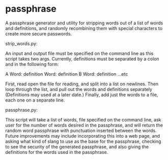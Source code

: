 passphrase
==========

A passphrase generator and utility for stripping words out of a list of words and definitions, and randomly recombining them with special characters to create more secure passwords.

strip_words.py:

An input and output file must be specified on the command line as this script takes two args.
Currently, definitions must be separated by a colon and in the following form:

A
Word: definition
Word: definition 
B
Word: definition
...etc

First, read open the file for reading, and split into a list on newlines.
Then loop through the list, and pull out the words and definitions separately 
(Definitions may used at a later date.) Finally, add just the words to a file, 
each one on a separate line.

passphrase.py:

This script will take a list of words, file specified on the command line,
ask user for the number of words desired in the passphrase, and will return
the random word passphrase with punctuation inserted between the words.
Future improvements may include incorporating this into a web page, and asking
what kind of slang to use as the base for the passphrase, checking to see the 
security of the generated passphrase, and also giving the definitions for the 
words used in the passphrase.